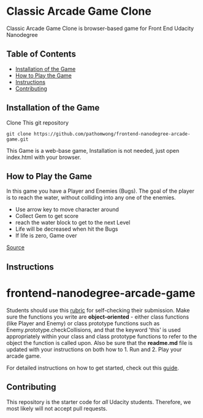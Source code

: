 # Classic Arcade Game Clone

Classic Arcade Game Clone is browser-based game for Front End Udacity Nanodegree

## Table of Contents

* [Installation of the Game](#installation)
* [How to Play the Game](#howtoplay)
* [Instructions](#instructions)
* [Contributing](#contributing)

## <a name="installation">Installation of the Game
  Clone This git repository
  ```
  git clone https://github.com/pathomwong/frontend-nanodegree-arcade-game.git
  ```
  This Game is a web-base game, Installation is not needed, just open index.html with your browser.

## <a name="howtoplay"></a>How to Play the Game
  In this game you have a Player and Enemies (Bugs). The goal of the player is to reach the water, without colliding into any one of the enemies.

  * Use arrow key to move character around
  * Collect Gem to get score
  * reach the water block to get to the next Level
  * Life will be decreased when hit the Bugs
  * If life is zero, Game over

  [Source](https://classroom.udacity.com/nanodegrees/nd001/parts/c02fda3b-67bf-48d6-a64f-c6960e2d4d79/modules/269645859775463/lessons/2696458597239847/concepts/59a9fe1d-cab4-4256-8479-4550ce4f4cfd)

## Instructions

frontend-nanodegree-arcade-game
===============================

Students should use this [rubric](https://review.udacity.com/#!/projects/2696458597/rubric) for self-checking their submission. Make sure the functions you write are **object-oriented** - either class functions (like Player and Enemy) or class prototype functions such as Enemy.prototype.checkCollisions, and that the keyword 'this' is used appropriately within your class and class prototype functions to refer to the object the function is called upon. Also be sure that the **readme.md** file is updated with your instructions on both how to 1. Run and 2. Play your arcade game.

For detailed instructions on how to get started, check out this [guide](https://docs.google.com/document/d/1v01aScPjSWCCWQLIpFqvg3-vXLH2e8_SZQKC8jNO0Dc/pub?embedded=true).

## Contributing

This repository is the starter code for _all_ Udacity students. Therefore, we most likely will not accept pull requests.
